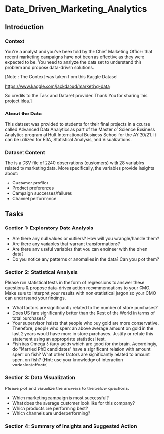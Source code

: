 # Data_Driven_Marketing_Analytics

## Introduction
### Context
  You're a analyst and you've been told by the Chief Marketing Officer that recent marketing campaigns have not been as effective as they were expected to be. You need to analyze the data set to understand this problem and propose data-driven solutions.

[Note : The Context was taken from this Kaggle Dataset <p> https://www.kaggle.com/jackdaoud/marketing-data</p> So credits to the Task and Dataset provider. Thank You for sharing this project idea.]

### About the Data
This dataset was provided to students for their final projects in a course called Advanced Data Analytics as part of the Master of Science Business Analytics program at Hult International Business School for the AY 20/21. It can be utilized for EDA, Statistical Analysis, and Visualizations.

### Dataset Content
The is a CSV file of 2240 observations (customers) with 28 variables related to marketing data. More specifically, the variables provide insights about:

* Customer profiles
* Product preferences
* Campaign successes/failures
* Channel performance

## Tasks

### Section 1: Exploratory Data Analysis

* Are there any null values or outliers? How will you wrangle/handle them?
* Are there any variables that warrant transformations?
* Are there any useful variables that you can engineer with the given data?
* Do you notice any patterns or anomalies in the data? Can you plot them?

### Section 2: Statistical Analysis

Please run statistical tests in the form of regressions to answer these questions & propose data-driven action recommendations to your CMO. Make sure to interpret your results with non-statistical jargon so your CMO can understand your findings.

* What factors are significantly related to the number of store purchases?
* Does US fare significantly better than the Rest of the World in terms of total purchases?
* Your supervisor insists that people who buy gold are more conservative. Therefore, people who spent an above average amount on gold in the last 2 years would have more in store purchases. Justify or refute this statement using an appropriate statistical test.
* Fish has Omega 3 fatty acids which are good for the brain. Accordingly, do "Married PhD candidates" have a significant relation with amount spent on fish? What other factors are significantly related to amount spent on fish? (Hint: use your knowledge of interaction variables/effects)

### Section 3: Data Visualization

Please plot and visualize the answers to the below questions.

* Which marketing campaign is most successful?
* What does the average customer look like for this company?
* Which products are performing best?
* Which channels are underperforming?

### Section 4: Summary of Insights and Suggested Action
